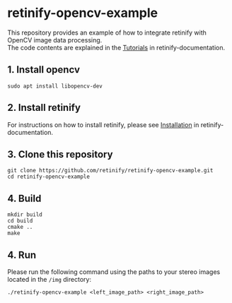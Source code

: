 # retinify-opencv-example
This repository provides an example of how to integrate retinify with OpenCV image data processing.  
The code contents are explained in the [Tutorials](https://retinify.github.io/retinify-documentation/docs/tutorials.html) in retinify-documentation.

## 1. Install opencv
```
sudo apt install libopencv-dev
```

## 2. Install retinify
For instructions on how to install retinify, please see [Installation](https://retinify.github.io/retinify-documentation/docs/installation.html) in retinify-documentation.

## 3. Clone this repository
```
git clone https://github.com/retinify/retinify-opencv-example.git
cd retinify-opencv-example
```

## 4. Build
```
mkdir build
cd build
cmake ..
make
```

## 4. Run
Please run the following command using the paths to your stereo images located in the `/img` directory:
```
./retinify-opencv-example <left_image_path> <right_image_path>
```